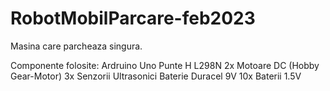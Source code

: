 # RobotMobilParcare-feb2023
Masina care parcheaza singura.

Componente folosite: Ardruino Uno
                     Punte H L298N
                     2x Motoare DC (Hobby Gear-Motor)
                     3x Senzorii Ultrasonici
                     Baterie Duracel 9V
                     10x Baterii 1.5V
